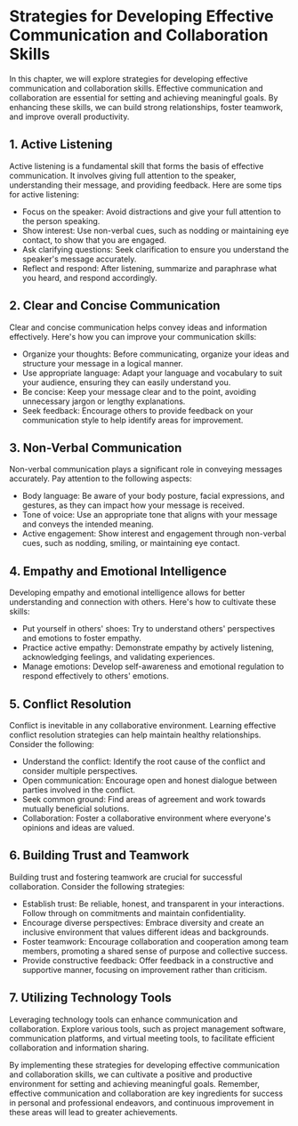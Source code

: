 # Strategies for Developing Effective Communication and Collaboration Skills

In this chapter, we will explore strategies for developing effective communication and collaboration skills. Effective communication and collaboration are essential for setting and achieving meaningful goals. By enhancing these skills, we can build strong relationships, foster teamwork, and improve overall productivity.

## 1\. Active Listening

Active listening is a fundamental skill that forms the basis of effective communication. It involves giving full attention to the speaker, understanding their message, and providing feedback. Here are some tips for active listening:

- Focus on the speaker: Avoid distractions and give your full attention to the person speaking.
- Show interest: Use non-verbal cues, such as nodding or maintaining eye contact, to show that you are engaged.
- Ask clarifying questions: Seek clarification to ensure you understand the speaker's message accurately.
- Reflect and respond: After listening, summarize and paraphrase what you heard, and respond accordingly.

## 2\. Clear and Concise Communication

Clear and concise communication helps convey ideas and information effectively. Here's how you can improve your communication skills:

- Organize your thoughts: Before communicating, organize your ideas and structure your message in a logical manner.
- Use appropriate language: Adapt your language and vocabulary to suit your audience, ensuring they can easily understand you.
- Be concise: Keep your message clear and to the point, avoiding unnecessary jargon or lengthy explanations.
- Seek feedback: Encourage others to provide feedback on your communication style to help identify areas for improvement.

## 3\. Non-Verbal Communication

Non-verbal communication plays a significant role in conveying messages accurately. Pay attention to the following aspects:

- Body language: Be aware of your body posture, facial expressions, and gestures, as they can impact how your message is received.
- Tone of voice: Use an appropriate tone that aligns with your message and conveys the intended meaning.
- Active engagement: Show interest and engagement through non-verbal cues, such as nodding, smiling, or maintaining eye contact.

## 4\. Empathy and Emotional Intelligence

Developing empathy and emotional intelligence allows for better understanding and connection with others. Here's how to cultivate these skills:

- Put yourself in others' shoes: Try to understand others' perspectives and emotions to foster empathy.
- Practice active empathy: Demonstrate empathy by actively listening, acknowledging feelings, and validating experiences.
- Manage emotions: Develop self-awareness and emotional regulation to respond effectively to others' emotions.

## 5\. Conflict Resolution

Conflict is inevitable in any collaborative environment. Learning effective conflict resolution strategies can help maintain healthy relationships. Consider the following:

- Understand the conflict: Identify the root cause of the conflict and consider multiple perspectives.
- Open communication: Encourage open and honest dialogue between parties involved in the conflict.
- Seek common ground: Find areas of agreement and work towards mutually beneficial solutions.
- Collaboration: Foster a collaborative environment where everyone's opinions and ideas are valued.

## 6\. Building Trust and Teamwork

Building trust and fostering teamwork are crucial for successful collaboration. Consider the following strategies:

- Establish trust: Be reliable, honest, and transparent in your interactions. Follow through on commitments and maintain confidentiality.
- Encourage diverse perspectives: Embrace diversity and create an inclusive environment that values different ideas and backgrounds.
- Foster teamwork: Encourage collaboration and cooperation among team members, promoting a shared sense of purpose and collective success.
- Provide constructive feedback: Offer feedback in a constructive and supportive manner, focusing on improvement rather than criticism.

## 7\. Utilizing Technology Tools

Leveraging technology tools can enhance communication and collaboration. Explore various tools, such as project management software, communication platforms, and virtual meeting tools, to facilitate efficient collaboration and information sharing.

By implementing these strategies for developing effective communication and collaboration skills, we can cultivate a positive and productive environment for setting and achieving meaningful goals. Remember, effective communication and collaboration are key ingredients for success in personal and professional endeavors, and continuous improvement in these areas will lead to greater achievements.
